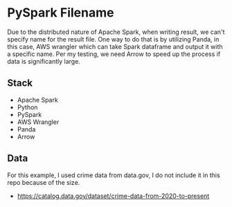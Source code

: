 # PySpark Filename

Due to the distributed nature of Apache Spark, when writing result, we can't specify name for the result file. One way to do that is by utilizing Panda, in this case, AWS wrangler which can take Spark dataframe and output it with a specific name. Per my testing, we need Arrow to speed up the process if data is significantly large.

## Stack
- Apache Spark
- Python
- PySpark
- AWS Wrangler
- Panda
- Arrow

## Data
For this example, I used crime data from data.gov, I do not include it in this repo because of the size.
- https://catalog.data.gov/dataset/crime-data-from-2020-to-present
